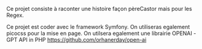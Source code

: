 Ce projet consiste à raconter une histoire façon pèreCastor mais pour les Regex.

Ce projet est coder avec le framework Symfony.
On utiliseras egalement picocss pour la mise en page.
On utilsera egalement une librairie OPENAI -GPT API in PHP
https://github.com/orhanerday/open-ai